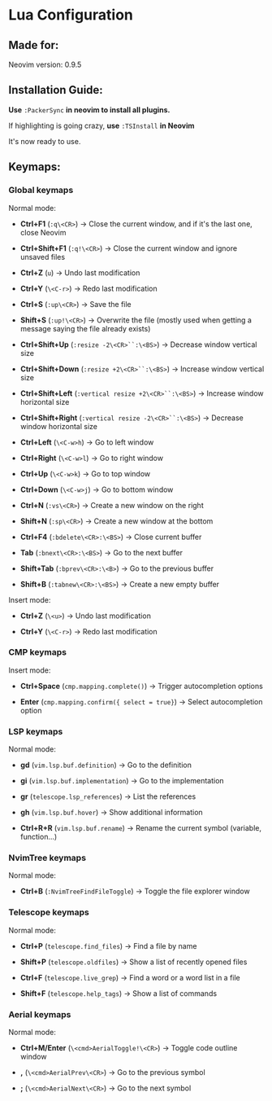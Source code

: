 # Lua Configuration

## Made for:

Neovim version: 0.9.5

## Installation Guide:

**Use** `:PackerSync` **in neovim to install all plugins.**

If highlighting is going crazy, **use** `:TSInstall` **in Neovim**

It's now ready to use.

## Keymaps:

### Global keymaps

Normal mode: 

- **Ctrl+F1** (`:q\<CR>`) -> Close the current window, and if it's the last one, close Neovim

- **Ctrl+Shift+F1** (`:q!\<CR>`) -> Close the current window and ignore unsaved files

- **Ctrl+Z** (`u`) -> Undo last modification

- **Ctrl+Y** (`\<C-r>`) -> Redo last modification

- **Ctrl+S** (`:up\<CR>`) -> Save the file

- **Shift+S** (`:up!\<CR>`) -> Overwrite the file (mostly used when getting a message saying the file already exists)

- **Ctrl+Shift+Up** (`:resize -2\<CR>``:\<BS>`) -> Decrease window vertical size

- **Ctrl+Shift+Down** (`:resize +2\<CR>``:\<BS>`) -> Increase window vertical size

- **Ctrl+Shift+Left** (`:vertical resize +2\<CR>``:\<BS>`) -> Increase window horizontal size

- **Ctrl+Shift+Right** (`:vertical resize -2\<CR>``:\<BS>`) -> Decrease window horizontal size

- **Ctrl+Left** (`\<C-w>h`) -> Go to left window

- **Ctrl+Right** (`\<C-w>l`) -> Go to right window

- **Ctrl+Up** (`\<C-w>k`) -> Go to top window

- **Ctrl+Down** (`\<C-w>j`) -> Go to bottom window

- **Ctrl+N** (`:vs\<CR>`) -> Create a new window on the right

- **Shift+N** (`:sp\<CR>`) -> Create a new window at the bottom

- **Ctrl+F4** (`:bdelete\<CR>:\<BS>`) -> Close current buffer

- **Tab** (`:bnext\<CR>:\<BS>`) -> Go to the next buffer

- **Shift+Tab** (`:bprev\<CR>:\<B>`) -> Go to the previous buffer

- **Shift+B** (`:tabnew\<CR>:\<BS>`) -> Create a new empty buffer

Insert mode:

- **Ctrl+Z** (`\<u>`) -> Undo last modification

- **Ctrl+Y** (`\<C-r>`) -> Redo last modification

### CMP keymaps

Insert mode:

- **Ctrl+Space** (`cmp.mapping.complete()`) -> Trigger autocompletion options

- **Enter** (`cmp.mapping.confirm({ select = true}`) -> Select autocompletion option

### LSP keymaps

Normal mode:

- **gd** (`vim.lsp.buf.definition`) -> Go to the definition

- **gi** (`vim.lsp.buf.implementation`) -> Go to the implementation

- **gr** (`telescope.lsp_references`) -> List the references

- **gh** (`vim.lsp.buf.hover`) -> Show additional information

- **Ctrl+R+R** (`vim.lsp.buf.rename`) -> Rename the current symbol (variable, function...)

### NvimTree keymaps

Normal mode:

- **Ctrl+B** (`:NvimTreeFindFileToggle`) -> Toggle the file explorer window

### Telescope keymaps

Normal mode:

- **Ctrl+P** (`telescope.find_files`) -> Find a file by name

- **Shift+P** (`telescope.oldfiles`) -> Show a list of recently opened files

- **Ctrl+F** (`telescope.live_grep`) -> Find a word or a word list in a file

- **Shift+F** (`telescope.help_tags`) -> Show a list of commands

### Aerial keymaps

Normal mode:

- **Ctrl+M/Enter** (`\<cmd>AerialToggle!\<CR>`) -> Toggle code outline window

- **,** (`\<cmd>AerialPrev\<CR>`) -> Go to the previous symbol

- **;** (`\<cmd>AerialNext\<CR>`) -> Go to the next symbol
